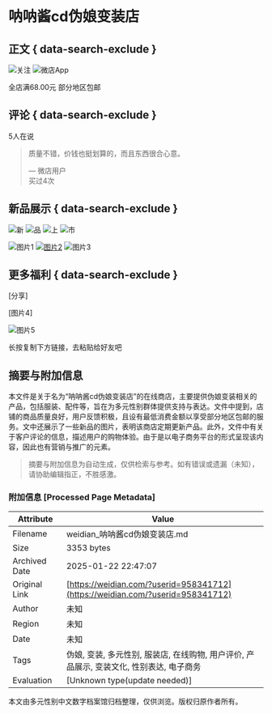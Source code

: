 # 呐呐酱cd伪娘变装店

## 正文 { data-search-exclude }


![关注](https://si.geilicdn.com/vfs-2df40000016f84bf617d0a211580-unadjust_254_128.png)
![微店App](https://si.geilicdn.com/hz_img_2886000001670607d8960a028841_74_74_unadjust.png)

全店满68.00元 部分地区包邮

## 评论 { data-search-exclude }
5人在说

> 质量不错，价钱也挺划算的，而且东西很合心意。
>
> — 微店用户  
> 买过4次

## 新品展示 { data-search-exclude }
![新](https://si.geilicdn.com/img-175d0000017da200aeb90a2104c1-unadjust_160_160.png)
![品](https://si.geilicdn.com/img-175d0000017da200aeb90a2104c1-unadjust_160_160.png)
![上](https://si.geilicdn.com/img-175d0000017da200aeb90a2104c1-unadjust_160_160.png)
![市](https://si.geilicdn.com/img-175d0000017da200aeb90a2104c1-unadjust_160_160.png)

![图片1](https://si.geilicdn.com/poseidon-00d900000185860e94aa0a2301af-unadjust_96_72.png.webp?w=100&h=100&sd=5) 
[![图片2](https://si.geilicdn.com/poseidon-010d00000187c21b39760a813473-unadjust_146_146.gif?w=100&h=100)](https://vmspub.weidian.com/gaia/67166/2d871cd9.html?poseidonMaterialId=92448&wfr=30zuhe) 
![图片3](https://si.geilicdn.com/poseidon-734200000167e457c9c90a217216-unadjust_96_72.png.webp?w=100&h=100&sd=5)

## 更多福利 { data-search-exclude }
[分享]

[图片4]

![图片5](https://si.geilicdn.com/poseidon-007900000187599a76f10a2301af-unadjust_750_163.gif) 

长按复制下方链接，去粘贴给好友吧
<!-- tcd_original_link https://weidian.com/?userid=958341712 -->


## 摘要与附加信息

<!-- tcd_abstract -->
本文件是关于名为“呐呐酱cd伪娘变装店”的在线商店，主要提供伪娘变装相关的产品，包括服装、配件等，旨在为多元性别群体提供支持与表达。文件中提到，店铺的商品质量良好，用户反馈积极，且设有最低消费金额以享受部分地区包邮的服务。文中还展示了一些新品的图片，表明该商店定期更新产品。此外，文件中有关于客户评论的信息，描述用户的购物体验。由于是以电子商务平台的形式呈现该内容，因此也有营销与推广的元素。
<!-- tcd_abstract_end -->

> 摘要与附加信息为自动生成，仅供检索与参考。如有错误或遗漏（未知），请协助编辑指正，不胜感激。

### 附加信息 [Processed Page Metadata]

| Attribute       | Value                                  |
|-----------------|----------------------------------------|
| Filename        | weidian_呐呐酱cd伪娘变装店.md                             |
| Size            | 3353 bytes                           |
| Archived Date   | 2025-01-22 22:47:07                             |
| Original Link   | [https://weidian.com/?userid=958341712](https://weidian.com/?userid=958341712)                       |
| Author          | 未知                               |
| Region          | 未知                               |
| Date            | 未知                                 |
| Tags            | 伪娘, 变装, 多元性别, 服装店, 在线购物, 用户评价, 产品展示, 变装文化, 性别表达, 电子商务                                 |
| Evaluation            | [Unknown type(update needed)]                                 |
<!-- tcd_table_end -->

本文由多元性别中文数字档案馆归档整理，仅供浏览。版权归原作者所有。

